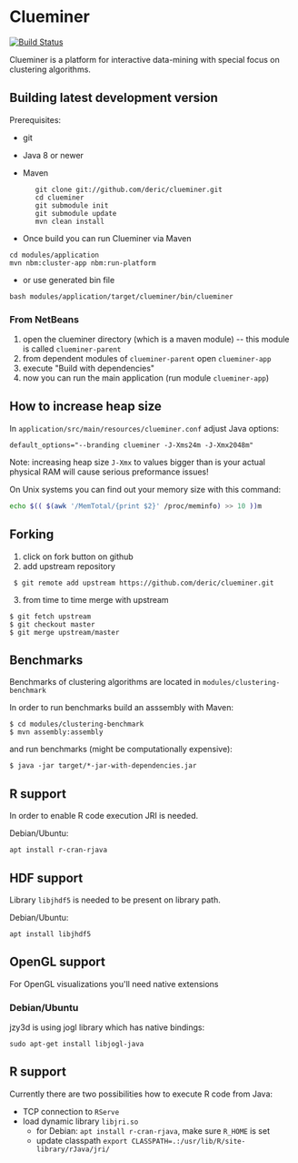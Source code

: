 # Clueminer

[![Build Status](https://travis-ci.org/deric/clueminer.png?branch=master)](https://travis-ci.org/deric/clueminer)

Clueminer is a platform for interactive data-mining with special focus on clustering algorithms.


## Building latest development version

Prerequisites:

   * git
   * Java 8 or newer
   * Maven


            git clone git://github.com/deric/clueminer.git
            cd clueminer
            git submodule init
            git submodule update
            mvn clean install

   * Once build you can run Clueminer via Maven

    cd modules/application
    mvn nbm:cluster-app nbm:run-platform

   * or use generated bin file

    bash modules/application/target/clueminer/bin/clueminer

### From NetBeans

   1. open the clueminer directory (which is a maven module) -- this module is called `clueminer-parent`
   2. from dependent modules of `clueminer-parent` open `clueminer-app`
   3. execute "Build with dependencies"
   4. now you can run the main application (run module `clueminer-app`)

## How to increase heap size

In `application/src/main/resources/clueminer.conf` adjust Java options:

    default_options="--branding clueminer -J-Xms24m -J-Xmx2048m"

Note: increasing heap size `J-Xmx` to values bigger than is your actual physical RAM will
cause serious preformance issues!

On Unix systems you can find out your memory size with this command:

```bash
echo $(( $(awk '/MemTotal/{print $2}' /proc/meminfo) >> 10 ))m
```

## Forking

 1. click on fork button on github
 2. add upstream repository

  ```
   $ git remote add upstream https://github.com/deric/clueminer.git
  ```
 3. from time to time merge with upstream

  ```
  $ git fetch upstream
  $ git checkout master
  $ git merge upstream/master
  ```

## Benchmarks

Benchmarks of clustering algorithms are located in `modules/clustering-benchmark`

In order to run benchmarks build an asssembly with Maven:

```
$ cd modules/clustering-benchmark
$ mvn assembly:assembly
```

and run benchmarks (might be computationally expensive):

``
$ java -jar target/*-jar-with-dependencies.jar
``

## R support

In order to enable R code execution JRI is needed.

Debian/Ubuntu:
```
apt install r-cran-rjava
```

## HDF support

Library `libjhdf5` is needed to be present on library path.

Debian/Ubuntu:
```
apt install libjhdf5
```

## OpenGL support

For OpenGL visualizations you'll need native extensions

### Debian/Ubuntu

jzy3d is using jogl library which has native bindings:

    sudo apt-get install libjogl-java

## R support

Currently there are two possibilities how to execute R code from Java:

  * TCP connection to `RServe`
  * load dynamic library `libjri.so`
    * for Debian: `apt install r-cran-rjava`, make sure `R_HOME` is set
    * update classpath `export CLASSPATH=.:/usr/lib/R/site-library/rJava/jri/`
